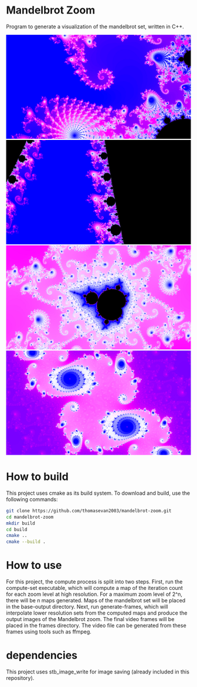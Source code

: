 # Mandelbrot Zoom
Program to generate a visualization of the mandelbrot set, written in C++.

![screenshot1](./screenshot1.jpg)
![screenshot2](./screenshot2.jpg)
![screenshot3](./screenshot3.jpg)
![screenshot4](./screenshot4.jpg)

# How to build
This project uses cmake as its build system. To download and build, use the following commands:
```bash
git clone https://github.com/thomasevan2003/mandelbrot-zoom.git
cd mandelbrot-zoom
mkdir build
cd build
cmake ..
cmake --build .
```

# How to use
For this project, the compute process is split into two steps. First, run the compute-set executable, which will compute a map of the iteration count for each zoom level at high resolution. For a maximum zoom level of 2^n, there will be n maps generated. Maps of the mandelbrot set will be placed in the base-output directory. Next, run generate-frames, which will interpolate lower resolution sets from the computed maps and produce the output images of the Mandelbrot zoom. The final video frames will be placed in the frames directory. The video file can be generated from these frames using tools such as ffmpeg.

# dependencies
This project uses stb_image_write for image saving (already included in this repository).